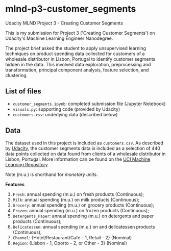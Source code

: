 # mlnd-p3-customer_segments
Udacity MLND Project 3 - Creating Customer Segments

This is my submission for Project 3 ('Creating Customer Segments') on Udacity's Machine Learning Engineer Nanodegree. 

The project brief asked the student to apply unsupervised learning techniques on product spending data collected for customers of a wholesale distributor in Lisbon, Portugal to identify customer segments hidden in the data. This involved data exploration, preprocessing and transformation, principal component analysis, feature selection, and clustering.

## List of files
- `customer_segments.ipynb`: completed submission file (Jupyter Notebook)
- `visuals.py`: supporting code (provided by Udacity)
- `customers.csv`: underlying data (described below)

## Data

The dataset used in this project is included as `customers.csv`. As described by [Udacity](https://github.com/udacity/machine-learning/tree/master/projects/customer_segments#data), the customer segments data is included as a selection of 440 data points collected on data found from clients of a wholesale distributor in Lisbon, Portugal. More information can be found on the [UCI Machine Learning Repository](https://archive.ics.uci.edu/ml/datasets/Wholesale+customers).

Note (m.u.) is shorthand for *monetary units*.

**Features**
1) `Fresh`: annual spending (m.u.) on fresh products (Continuous); 
2) `Milk`: annual spending (m.u.) on milk products (Continuous); 
3) `Grocery`: annual spending (m.u.) on grocery products (Continuous); 
4) `Frozen`: annual spending (m.u.) on frozen products (Continuous);
5) `Detergents_Paper`: annual spending (m.u.) on detergents and paper products (Continuous);
6) `Delicatessen`: annual spending (m.u.) on and delicatessen products (Continuous); 
7) `Channel`: {Hotel/Restaurant/Cafe - 1, Retail - 2} (Nominal)
8) `Region`: {Lisbon - 1, Oporto - 2, or Other - 3} (Nominal) 